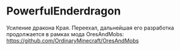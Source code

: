 # PowerfulEnderdragon

Усиление дракона Края. Переехал, дальнейшая его разработка продолжается в рамках мода OresAndMobs: https://github.com/OrdinaryMinecraft/OresAndMobs
